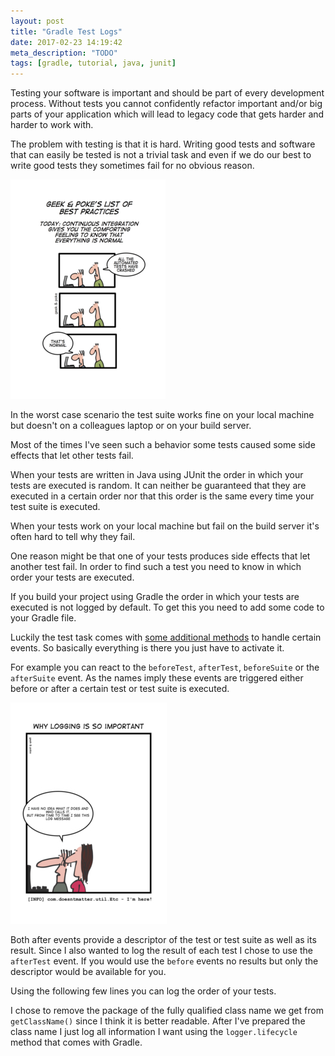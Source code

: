 ```yaml
---
layout: post
title: "Gradle Test Logs"
date: 2017-02-23 14:19:42
meta_description: "TODO"
tags: [gradle, tutorial, java, junit]
---
```

Testing your software is important and should be part of every development process. Without tests you cannot confidently refactor important and/or big parts of your application which will lead to legacy code that gets harder and harder to work with.

The problem with testing is that it is hard. Writing good tests and software that can easily be tested is not a trivial task and even if we do our best to write good tests they sometimes fail for no obvious reason. 

[![Testing is hard](/assets/images/gradle-test-logs/tests-small.jpg)](/assets/images/gradle-test-logs/tests.jpg)

In the worst case scenario the test suite works fine on your local machine but doesn't on a colleagues laptop or on your build server.

Most of the times I've seen such a behavior some tests caused some side effects that let other tests fail. 

When your tests are written in Java using JUnit the order in which your tests are executed is random. It can neither be guaranteed that they are executed in a certain order nor that this order is the same every time your test suite is executed.

When your tests work on your local machine but fail on the build server it's often hard to tell why they fail. 

One reason might be that one of your tests produces side effects that let another test fail. In order to find such a test you need to know in which order your tests are executed.

If you build your project using Gradle the order in which your tests are executed is not logged by default. To get this you need to add some code to your Gradle file.

Luckily the test task comes with [some additional methods](https://docs.gradle.org/current/javadoc/org/gradle/api/tasks/testing/TestListener.html) to handle certain events. So basically everything is there you just have to activate it.

For example you can react to the `beforeTest`, `afterTest`, `beforeSuite` or the `afterSuite` event. As the names imply these events are triggered either before or after a certain test or test suite is executed.

[![Testing is hard](/assets/images/gradle-test-logs/logging-small.jpg)](/assets/images/gradle-test-logs/logging.jpg)

Both after events provide a descriptor of the test or test suite as well as its result. Since I also wanted to log the result of each test I chose to use the `afterTest` event. If you would use the `before` events no results but only the descriptor would be available for you.

Using the following few lines you can log the order of your tests.

<script src="https://gist.github.com/mvieghofer/c42c81746467a59a9763e559034ead88.js"></script>

I chose to remove the package of the fully qualified class name we get from `getClassName()` since I think it is better readable. After I've prepared the class name I just log all information I want using the `logger.lifecycle` method that comes with Gradle.